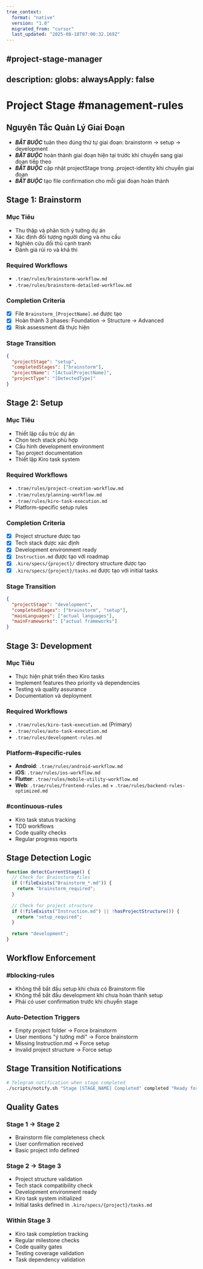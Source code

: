 ```yaml
---
trae_context:
  format: "native"
  version: "1.0"
  migrated_from: "cursor"
  last_updated: "2025-08-18T07:00:32.169Z"
---
```


#project-stage-manager
---
description: 
globs: 
alwaysApply: false
---
# Project Stage #management-rules

## Nguyên Tắc Quản Lý Giai Đoạn
- ***BẮT BUỘC*** tuân theo đúng thứ tự giai đoạn: brainstorm → setup → development
- ***BẮT BUỘC*** hoàn thành giai đoạn hiện tại trước khi chuyển sang giai đoạn tiếp theo
- ***BẮT BUỘC*** cập nhật projectStage trong .project-identity khi chuyển giai đoạn
- ***BẮT BUỘC*** tạo file confirmation cho mỗi giai đoạn hoàn thành

## Stage 1: Brainstorm
### Mục Tiêu
- Thu thập và phân tích ý tưởng dự án
- Xác định đối tượng người dùng và nhu cầu
- Nghiên cứu đối thủ cạnh tranh
- Đánh giá rủi ro và khả thi

### Required Workflows
- `.trae/rules/brainstorm-workflow.md`
- `.trae/rules/brainstorm-detailed-workflow.md`

### Completion Criteria
- [x] File `Brainstorm_[ProjectName].md` được tạo
- [x] Hoàn thành 3 phases: Foundation → Structure → Advanced  
- [x] Risk assessment đã thực hiện

### Stage Transition
```json
{
  "projectStage": "setup",
  "completedStages": ["brainstorm"],
  "projectName": "[ActualProjectName]",
  "projectType": "[DetectedType]"
}
```

## Stage 2: Setup
### Mục Tiêu
- Thiết lập cấu trúc dự án
- Chọn tech stack phù hợp
- Cấu hình development environment
- Tạo project documentation
- Thiết lập Kiro task system

### Required Workflows
- `.trae/rules/project-creation-workflow.md`
- `.trae/rules/planning-workflow.md`
- `.trae/rules/kiro-task-execution.md`
- Platform-specific setup rules

### Completion Criteria
- [x] Project structure được tạo
- [x] Tech stack được xác định
- [x] Development environment ready
- [x] `Instruction.md` được tạo với roadmap
- [x] `.kiro/specs/{project}/` directory structure được tạo
- [x] `.kiro/specs/{project}/tasks.md` được tạo với initial tasks

### Stage Transition
```json
{
  "projectStage": "development",
  "completedStages": ["brainstorm", "setup"],
  "mainLanguages": ["actual languages"],
  "mainFrameworks": ["actual frameworks"]
}
```

## Stage 3: Development
### Mục Tiêu
- Thực hiện phát triển theo Kiro tasks
- Implement features theo priority và dependencies
- Testing và quality assurance
- Documentation và deployment

### Required Workflows
- `.trae/rules/kiro-task-execution.md` (Primary)
- `.trae/rules/auto-task-execution.md`
- `.trae/rules/development-rules.md`

### Platform-#specific-rules
- **Android**: `.trae/rules/android-workflow.md`
- **iOS**: `.trae/rules/ios-workflow.md`  
- **Flutter**: `.trae/rules/mobile-utility-workflow.md`
- **Web**: `.trae/rules/frontend-rules.md` + `.trae/rules/backend-rules-optimized.md`

### #continuous-rules
- Kiro task status tracking
- TDD workflows
- Code quality checks
- Regular progress reports

## Stage Detection Logic
```javascript
function detectCurrentStage() {
  // Check for Brainstorm files
  if (!fileExists("Brainstorm_*.md")) {
    return "brainstorm_required";
  }
  
  // Check for project structure
  if (!fileExists("Instruction.md") || !hasProjectStructure()) {
    return "setup_required";
  }
  
  return "development";
}
```

## Workflow Enforcement
### #blocking-rules
- Không thể bắt đầu setup khi chưa có Brainstorm file
- Không thể bắt đầu development khi chưa hoàn thành setup
- Phải có user confirmation trước khi chuyển stage

### Auto-Detection Triggers
- Empty project folder → Force brainstorm
- User mentions "ý tưởng mới" → Force brainstorm
- Missing Instruction.md → Force setup
- Invalid project structure → Force setup

## Stage Transition Notifications
```bash
# Telegram notification when stage completed
./scripts/notify.sh "Stage [STAGE_NAME] Completed" completed "Ready for next stage: [NEXT_STAGE]"
```

## Quality Gates
### Stage 1 → Stage 2
- Brainstorm file completeness check
- User confirmation received
- Basic project info defined

### Stage 2 → Stage 3  
- Project structure validation
- Tech stack compatibility check
- Development environment ready
- Kiro task system initialized
- Initial tasks defined in `.kiro/specs/{project}/tasks.md`

### Within Stage 3
- Kiro task completion tracking
- Regular milestone checks
- Code quality gates
- Testing coverage validation
- Task dependency validation
